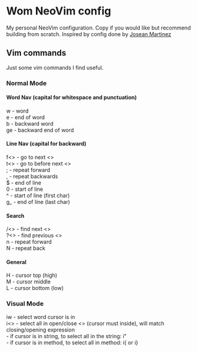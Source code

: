 # Wom NeoVim config
My personal NeoVim configuration. Copy if you would like but recommend building from scratch. Inspired by config done by [Josean Martinez](https://www.youtube.com/@joseanmartinez)

## Vim commands
Just some vim commands I find useful.
### Normal Mode
#### Word Nav (capital for whitespace and punctuation)
w - word  
e - end of word  
b - backward word  
ge - backward end of word  

#### Line Nav (capital for backward)
f<> - go to next <>  
t<> - go to before next <>  
; - repeat forward  
, - repeat backwards  
$ - end of line  
0 - start of line  
^ - start of line (first char)  
g_ - end of line (last char)  

#### Search
/<> - find next <>  
?<> - find previous <>  
n - repeat forward  
N - repeat back  

#### General
H - cursor top (high)  
M - cursor middle  
L - cursor bottom (low)  

### Visual Mode
iw - select word cursor is in  
i<> - select all in open/close <> (cursor must inside), will match closing/opening expression  
    - if cursor is in string, to select all in the string: i"  
    - if cursor is in method, to select all in method: i{ or i}  
